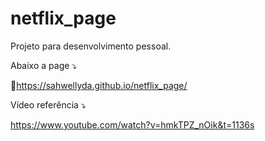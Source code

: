 # netflix_page

Projeto para desenvolvimento pessoal.

Abaixo a page ⤵

🚀https://sahwellyda.github.io/netflix_page/

Vídeo referência ⤵

https://www.youtube.com/watch?v=hmkTPZ_nOik&t=1136s

